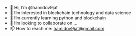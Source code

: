 - 👋 Hi, I’m @hamidov9jat
- 👀 I’m interested in blockchain technology and data science
- 🌱 I’m currently learning python and blockchain
- 💞️ I’m looking to collaborate on ...
- 📫 How to reach me: hamidov9jat@gmail.com

<!---
hamidov9jat/hamidov9jat is a ✨ special ✨ repository because its `README.md` (this file) appears on your GitHub profile.
You can click the Preview link to take a look at your changes.
--->
